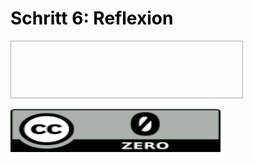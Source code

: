 <h1 style="color:#000000">Schritt 6: Reflexion</h1>

<!DOCTYPE HTML>
<html>
<head>
<style>
#div1 {
  width: 350px;
  height: 70px;
  padding: 10px;
  border: 1px solid #aaaaaa;
}
</style>
<script>
function allowDrop(ev) {
  ev.preventDefault();
}

function drag(ev) {
  ev.dataTransfer.setData("text", ev.target.id);
}

function drop(ev) {
  ev.preventDefault();
  var data = ev.dataTransfer.getData("text");
  ev.target.appendChild(document.getElementById(data));
}
</script>
</head>
<body>


<div id="div1" ondrop="drop(event)" ondragover="allowDrop(event)"></div>
<br>
<img id="drag1" src="images/creative-commons_cc-zero.svg" draggable="true" ondragstart="drag(event)" width="336" height="69">

</body>
</html>


